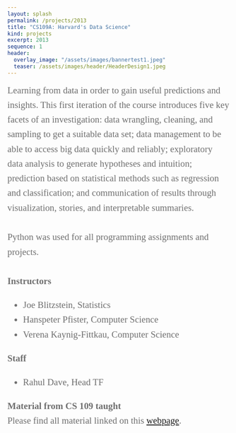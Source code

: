 ```yaml
---
layout: splash
permalink: /projects/2013
title: "CS109A: Harvard's Data Science"
kind: projects
excerpt: 2013
sequence: 1
header: 
  overlay_image: "/assets/images/bannertest1.jpeg"
  teaser: /assets/images/header/HeaderDesign1.jpeg
--- 
```


<div style="font-family:Karla; font-size:1.3rem; color:#707070;line-height:1.6;">
Learning from data in order to gain useful predictions and insights. This first iteration of the course introduces five key facets of an investigation: data wrangling, cleaning, and sampling to get a suitable data set; data management to be able to access big data quickly and reliably; exploratory data analysis to generate hypotheses and intuition; prediction based on statistical methods such as regression and classification; and communication of results through visualization, stories, and interpretable summaries. 
<br> <br> 
  Python was used for all programming assignments and projects.
<br> <br> 
  <b>Instructors</b>
 <ul  style="font-family:Karla; font-size:1.3rem; color:#707070;line-height:1.6;"> 
<li  style="font-family:Karla; font-size:1.3rem; color:#707070;line-height:1.6;"> 
    Joe Blitzstein, Statistics</li>
<li  style="font-family:Karla; font-size:1.3rem; color:#707070;line-height:1.6;"> Hanspeter Pfister, Computer Science</li>
<li  style="font-family:Karla; font-size:1.3rem; color:#707070;line-height:1.6;"> Verena Kaynig-Fittkau, Computer Science</li>
  </ul>
  <b>Staff</b>
  <ul>
<li  style="font-family:Karla; font-size:1.3rem; color:#707070;line-height:1.6;">  Rahul Dave, Head TF</li>
  </ul>

<b>Material from CS 109 taught </b>
<br>
 Please find all material linked on this <a href="https://github.com/cs109/content"> webpage</a>.
</div>



